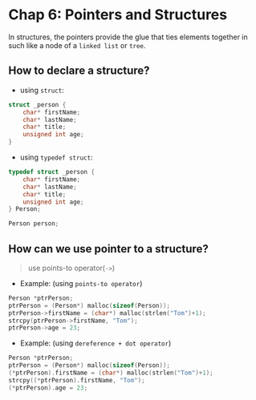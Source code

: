 # Chap 6: Pointers and Structures

In structures, the pointers provide the glue that ties elements together in such like a node of a `linked list` or `tree`.

## How to declare a structure?
* using `struct`:
```c
struct _person {
    char* firstName;
    char* lastName;
    char* title;
    unsigned int age;
}

```
* using `typedef struct`:
```c
typedef struct _person {
    char* firstName;
    char* lastName;
    char* title;
    unsigned int age;
} Person;

Person person;
```
## How can we use pointer to a structure?
> use points-to operator(`->`)

* Example: (using `points-to operator`)
```c
Person *ptrPerson;
ptrPerson = (Person*) malloc(sizeof(Person));
ptrPerson->firstName = (char*) malloc(strlen("Tom")+1);
strcpy(ptrPerson->firstName, "Tom");
ptrPerson->age = 23;
```

* Example: (using `dereference + dot operator`)
```c
Person *ptrPerson;
ptrPerson = (Person*) malloc(sizeof(Person));
(*ptrPerson).firstName = (char*) malloc(strlen("Tom")+1);
strcpy((*ptrPerson).firstName, "Tom");
(*ptrPerson).age = 23;
```


